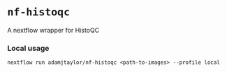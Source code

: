 # `nf-histoqc`

A nextflow wrapper for HistoQC

### Local usage

```nextflow run adamjtaylor/nf-histoqc <path-to-images> --profile local```